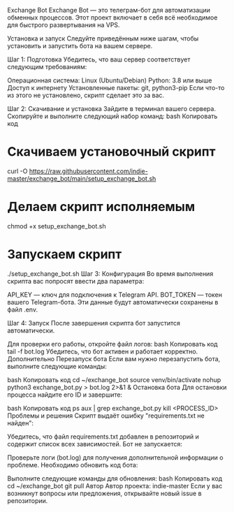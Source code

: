 Exchange Bot
Exchange Bot — это телеграм-бот для автоматизации обменных процессов. Этот проект включает в себя всё необходимое для быстрого развертывания на VPS.

Установка и запуск
Следуйте приведённым ниже шагам, чтобы установить и запустить бота на вашем сервере.

Шаг 1: Подготовка
Убедитесь, что ваш сервер соответствует следующим требованиям:

Операционная система: Linux (Ubuntu/Debian)
Python: 3.8 или выше
Доступ к интернету
Установленные пакеты: git, python3-pip
Если что-то из этого не установлено, скрипт сделает это за вас.

Шаг 2: Скачивание и установка
Зайдите в терминал вашего сервера.
Скопируйте и выполните следующий набор команд:
bash
Копировать код
# Скачиваем установочный скрипт
curl -O https://raw.githubusercontent.com/indie-master/exchange_bot/main/setup_exchange_bot.sh

# Делаем скрипт исполняемым
chmod +x setup_exchange_bot.sh

# Запускаем скрипт
./setup_exchange_bot.sh
Шаг 3: Конфигурация
Во время выполнения скрипта вас попросят ввести два параметра:

API_KEY — ключ для подключения к Telegram API.
BOT_TOKEN — токен вашего Telegram-бота.
Эти данные будут автоматически сохранены в файл .env.

Шаг 4: Запуск
После завершения скрипта бот запустится автоматически.

Для проверки его работы, откройте файл логов:
bash
Копировать код
tail -f bot.log
Убедитесь, что бот активен и работает корректно.
Дополнительно
Перезапуск бота
Если вам нужно перезапустить бота, выполните следующие команды:

bash
Копировать код
cd ~/exchange_bot
source venv/bin/activate
nohup python3 exchange_bot.py > bot.log 2>&1 &
Остановка бота
Для остановки процесса найдите его ID и завершите:

bash
Копировать код
ps aux | grep exchange_bot.py
kill <PROCESS_ID>
Проблемы и решения
Скрипт выдаёт ошибку "requirements.txt не найден":

Убедитесь, что файл requirements.txt добавлен в репозиторий и содержит список всех зависимостей.
Бот не запускается:

Проверьте логи (bot.log) для получения дополнительной информации о проблеме.
Необходимо обновить код бота:

Выполните следующие команды для обновления:
bash
Копировать код
cd ~/exchange_bot
git pull
Автор
Автор проекта: indie-master
Если у вас возникнут вопросы или предложения, открывайте новый issue в репозитории.
